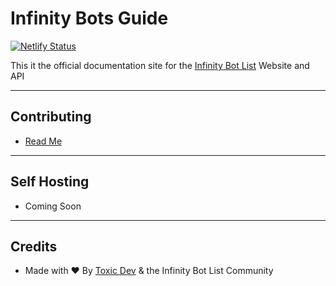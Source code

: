 # Infinity Bots Guide
[![Netlify Status](https://api.netlify.com/api/v1/badges/0b1de5fd-c932-4128-85b3-5268a61bfc7e/deploy-status)](https://app.netlify.com/sites/confident-panini-145ce5/deploys)

This it the official documentation site for the [Infinity Bot List](https://infinitybotlist.com) Website and API

--- 

## Contributing
* [Read Me](./docs/contributions/authoring.md)

--- 

## Self Hosting
* Coming Soon

---

## Credits
* Made with ❤️ By [Toxic Dev](https://toxicdev.me) & the Infinity Bot List Community
